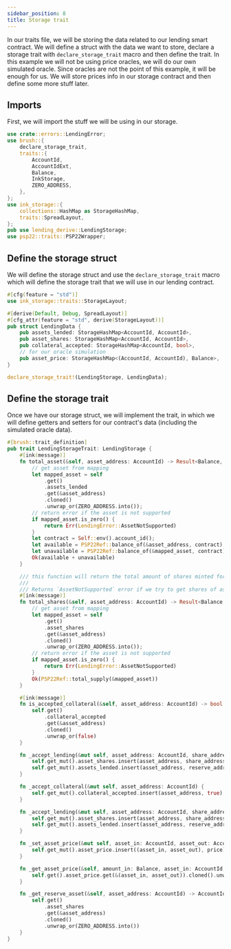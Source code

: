 ```yaml
---
sidebar_position: 8
title: Storage trait
---
```


In our traits file, we will be storing the data related to our lending smart contract. We will define a struct with the data we want to store, declare a storage trait with `declare_storage_trait` macro and then define the trait. In this example we will not be using price oracles, we will do our own simulated oracle. Since oracles are not the point of this example, it will be enough for us. We will store prices info in our storage contract and then define some more stuff later.

## Imports

First, we will import the stuff we will be using in our storage.

```rust
use crate::errors::LendingError;
use brush::{
    declare_storage_trait,
    traits::{
        AccountId,
        AccountIdExt,
        Balance,
        InkStorage,
        ZERO_ADDRESS,
    },
};
use ink_storage::{
    collections::HashMap as StorageHashMap,
    traits::SpreadLayout,
};
pub use lending_derive::LendingStorage;
use psp22::traits::PSP22Wrapper;
```

## Define the storage struct

We will define the storage struct and use the `declare_storage_trait` macro which will define the storage trait that we will use in our lending contract.

```rust
#[cfg(feature = "std")]
use ink_storage::traits::StorageLayout;

#[derive(Default, Debug, SpreadLayout)]
#[cfg_attr(feature = "std", derive(StorageLayout))]
pub struct LendingData {
    pub assets_lended: StorageHashMap<AccountId, AccountId>,
    pub asset_shares: StorageHashMap<AccountId, AccountId>,
    pub collateral_accepted: StorageHashMap<AccountId, bool>,
    // for our oracle simulation
    pub asset_price: StorageHashMap<(AccountId, AccountId), Balance>,
}

declare_storage_trait!(LendingStorage, LendingData);
```

## Define the storage trait

Once we have our storage struct, we will implement the trait, in which we will define getters and setters for our contract's data (including the simulated oracle data).

```rust
#[brush::trait_definition]
pub trait LendingStorageTrait: LendingStorage {
    #[ink(message)]
    fn total_asset(&self, asset_address: AccountId) -> Result<Balance, LendingError> {
        // get asset from mapping
        let mapped_asset = self
            .get()
            .assets_lended
            .get(&asset_address)
            .cloned()
            .unwrap_or(ZERO_ADDRESS.into());
        // return error if the asset is not supported
        if mapped_asset.is_zero() {
            return Err(LendingError::AssetNotSupported)
        }
        let contract = Self::env().account_id();
        let available = PSP22Ref::balance_of(&asset_address, contract);
        let unavailable = PSP22Ref::balance_of(&mapped_asset, contract);
        Ok(available + unavailable)
    }

    /// this function will return the total amount of shares minted for an asset
    ///
    /// Returns `AssetNotSupported` error if we try to get shares of asset not supported by our contract
    #[ink(message)]
    fn total_shares(&self, asset_address: AccountId) -> Result<Balance, LendingError> {
        // get asset from mapping
        let mapped_asset = self
            .get()
            .asset_shares
            .get(&asset_address)
            .cloned()
            .unwrap_or(ZERO_ADDRESS.into());
        // return error if the asset is not supported
        if mapped_asset.is_zero() {
            return Err(LendingError::AssetNotSupported)
        }
        Ok(PSP22Ref::total_supply(&mapped_asset))
    }

    #[ink(message)]
    fn is_accepted_collateral(&self, asset_address: AccountId) -> bool {
        self.get()
            .collateral_accepted
            .get(&asset_address)
            .cloned()
            .unwrap_or(false)
    }

    fn _accept_lending(&mut self, asset_address: AccountId, share_address: AccountId, reserve_address: AccountId) {
        self.get_mut().asset_shares.insert(asset_address, share_address);
        self.get_mut().assets_lended.insert(asset_address, reserve_address);
    }

    fn _accept_collateral(&mut self, asset_address: AccountId) {
        self.get_mut().collateral_accepted.insert(asset_address, true);
    }

    fn _accept_lending(&mut self, asset_address: AccountId, share_address: AccountId, reserve_address: AccountId) {
        self.get_mut().asset_shares.insert(asset_address, share_address);
        self.get_mut().assets_lended.insert(asset_address, reserve_address);
    }

    fn _set_asset_price(&mut self, asset_in: AccountId, asset_out: AccountId, price: Balance) {
        self.get_mut().asset_price.insert((asset_in, asset_out), price);
    }

    fn _get_asset_price(&self, amount_in: Balance, asset_in: AccountId, asset_out: AccountId) -> Balance {
        self.get().asset_price.get(&(asset_in, asset_out)).cloned().unwrap_or(0) * amount_in
    }

    fn _get_reserve_asset(&self, asset_address: AccountId) -> AccountId {
        self.get()
            .asset_shares
            .get(&asset_address)
            .cloned()
            .unwrap_or(ZERO_ADDRESS.into())
    }
}
```